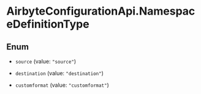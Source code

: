 # AirbyteConfigurationApi.NamespaceDefinitionType

## Enum


* `source` (value: `"source"`)

* `destination` (value: `"destination"`)

* `customformat` (value: `"customformat"`)


